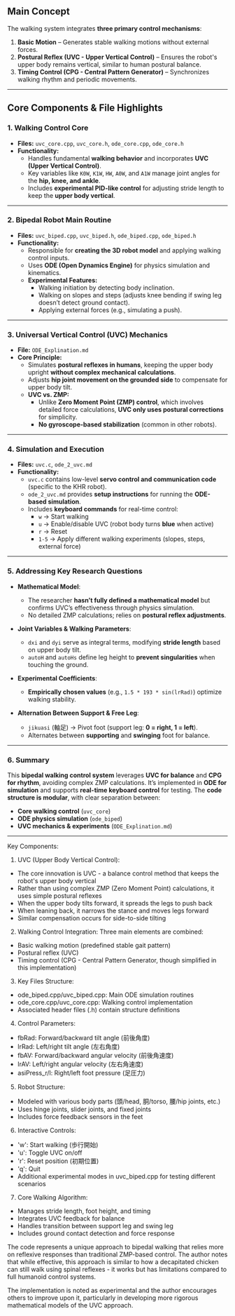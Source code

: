 
## **Main Concept**
The walking system integrates **three primary control mechanisms**:
1. **Basic Motion** – Generates stable walking motions without external forces.
2. **Postural Reflex (UVC - Upper Vertical Control)** – Ensures the robot's upper body remains vertical, similar to human postural balance.
3. **Timing Control (CPG - Central Pattern Generator)** – Synchronizes walking rhythm and periodic movements.

---

## **Core Components & File Highlights**
### **1. Walking Control Core**
- **Files:** `uvc_core.cpp`, `uvc_core.h`, `ode_core.cpp`, `ode_core.h`
- **Functionality:**  
  - Handles fundamental **walking behavior** and incorporates **UVC (Upper Vertical Control)**.
  - Key variables like `K0W`, `K1W`, `HW`, `A0W`, and `A1W` manage joint angles for the **hip, knee, and ankle**.
  - Includes **experimental PID-like control** for adjusting stride length to keep the **upper body vertical**.

---

### **2. Bipedal Robot Main Routine**
- **Files:** `uvc_biped.cpp`, `uvc_biped.h`, `ode_biped.cpp`, `ode_biped.h`
- **Functionality:**  
  - Responsible for **creating the 3D robot model** and applying walking control inputs.
  - Uses **ODE (Open Dynamics Engine)** for physics simulation and kinematics.
  - **Experimental Features:**  
    - Walking initiation by detecting body inclination.
    - Walking on slopes and steps (adjusts knee bending if swing leg doesn’t detect ground contact).
    - Applying external forces (e.g., simulating a push).

---

### **3. Universal Vertical Control (UVC) Mechanics**
- **File:** `ODE_Explination.md`
- **Core Principle:**  
  - Simulates **postural reflexes in humans**, keeping the upper body upright **without complex mechanical calculations**.
  - Adjusts **hip joint movement on the grounded side** to compensate for upper body tilt.
  - **UVC vs. ZMP:**  
    - Unlike **Zero Moment Point (ZMP) control**, which involves detailed force calculations, **UVC only uses postural corrections** for simplicity.
    - **No gyroscope-based stabilization** (common in other robots).

---

### **4. Simulation and Execution**
- **Files:** `uvc.c`, `ode_2_uvc.md`
- **Functionality:**  
  - `uvc.c` contains low-level **servo control and communication code** (specific to the KHR robot).
  - `ode_2_uvc.md` provides **setup instructions** for running the **ODE-based simulation**.
  - Includes **keyboard commands** for real-time control:
    - `w` → Start walking
    - `u` → Enable/disable UVC (robot body turns **blue** when active)
    - `r` → Reset
    - `1-5` → Apply different walking experiments (slopes, steps, external force)

---

### **5. Addressing Key Research Questions**
- **Mathematical Model**:  
  - The researcher **hasn’t fully defined a mathematical model** but confirms UVC’s effectiveness through physics simulation.
  - No detailed ZMP calculations; relies on **postural reflex adjustments**.

- **Joint Variables & Walking Parameters**:  
  - `dxi` and `dyi` serve as integral terms, modifying **stride length** based on upper body tilt.
  - `autoH` and `autoHs` define leg height to **prevent singularities** when touching the ground.

- **Experimental Coefficients**:  
  - **Empirically chosen values** (e.g., `1.5 * 193 * sin(lrRad)`) optimize walking stability.

- **Alternation Between Support & Free Leg**:  
  - `jikuasi` (軸足) → Pivot foot (support leg: **0 = right, 1 = left**).
  - Alternates between **supporting** and **swinging** foot for balance.

---

### **6. Summary**
This **bipedal walking control system** leverages **UVC for balance** and **CPG for rhythm**, avoiding complex ZMP calculations. It’s implemented in **ODE for simulation** and supports **real-time keyboard control** for testing. The **code structure is modular**, with clear separation between:
- **Core walking control** (`uvc_core`)
- **ODE physics simulation** (`ode_biped`)
- **UVC mechanics & experiments** (`ODE_Explination.md`)

---

Key Components:

1. UVC (Upper Body Vertical Control):
- The core innovation is UVC - a balance control method that keeps the robot's upper body vertical
- Rather than using complex ZMP (Zero Moment Point) calculations, it uses simple postural reflexes
- When the upper body tilts forward, it spreads the legs to push back
- When leaning back, it narrows the stance and moves legs forward
- Similar compensation occurs for side-to-side tilting

2. Walking Control Integration:
Three main elements are combined:
- Basic walking motion (predefined stable gait pattern)
- Postural reflex (UVC)
- Timing control (CPG - Central Pattern Generator, though simplified in this implementation)

3. Key Files Structure:
- ode_biped.cpp/uvc_biped.cpp: Main ODE simulation routines
- ode_core.cpp/uvc_core.cpp: Walking control implementation
- Associated header files (.h) contain structure definitions

4. Control Parameters:
- fbRad: Forward/backward tilt angle (前後角度)
- lrRad: Left/right tilt angle (左右角度) 
- fbAV: Forward/backward angular velocity (前後角速度)
- lrAV: Left/right angular velocity (左右角速度)
- asiPress_r/l: Right/left foot pressure (足圧力)

5. Robot Structure:
- Modeled with various body parts (頭/head, 胴/torso, 腰/hip joints, etc.)
- Uses hinge joints, slider joints, and fixed joints
- Includes force feedback sensors in the feet

6. Interactive Controls:
- 'w': Start walking (歩行開始)
- 'u': Toggle UVC on/off
- 'r': Reset position (初期位置)
- 'q': Quit
- Additional experimental modes in uvc_biped.cpp for testing different scenarios

7. Core Walking Algorithm:
- Manages stride length, foot height, and timing
- Integrates UVC feedback for balance
- Handles transition between support leg and swing leg
- Includes ground contact detection and force response

The code represents a unique approach to bipedal walking that relies more on reflexive responses than traditional ZMP-based control. The author notes that while effective, this approach is similar to how a decapitated chicken can still walk using spinal reflexes - it works but has limitations compared to full humanoid control systems.

The implementation is noted as experimental and the author encourages others to improve upon it, particularly in developing more rigorous mathematical models of the UVC approach.